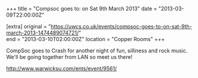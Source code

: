 +++
title = "Compsoc goes to: on Sat 9th March 2013"
date = "2013-03-09T22:00:00Z"

[extra]
original = "https://uwcs.co.uk/events/compsoc-goes-to-on-sat-9th-march-2013-1474489074721/"    
end = "2013-03-10T02:00:00Z"
location = "Copper Rooms"
+++

CompSoc goes to Crash for another night of fun, silliness and rock music. We'll be going together from LAN so meet us there\!

http://www.warwicksu.com/ents/event/9561/

